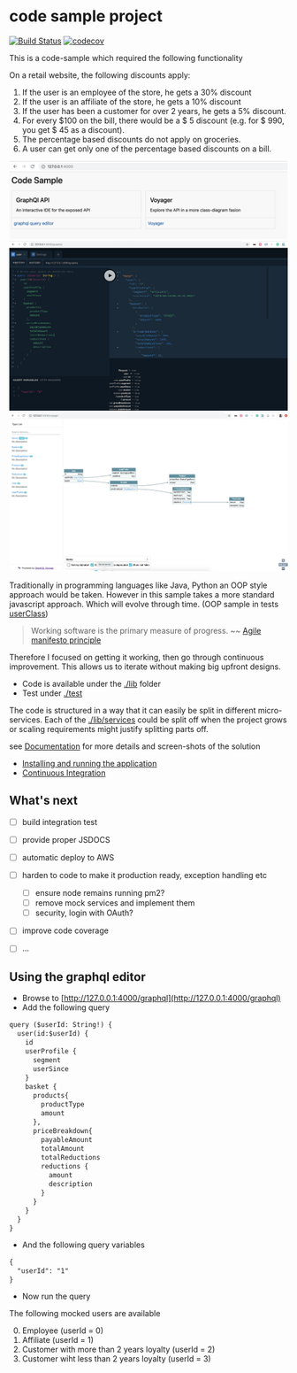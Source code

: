 # code sample project

[![Build Status](https://travis-ci.org/plaenen/code-sample.svg?branch=master)](https://travis-ci.org/plaenen/code-sample)
[![codecov](https://codecov.io/gh/plaenen/code-sample/branch/master/graph/badge.svg)](https://codecov.io/gh/plaenen/code-sample)

This is a code-sample which required the following functionality

On a retail website, the following discounts apply:
1. If the user is an employee of the store, he gets a 30% discount
2. If the user is an affiliate of the store, he gets a 10% discount
3. If the user has been a customer for over 2 years, he gets a 5% discount.
4. For every $100 on the bill, there would be a $ 5 discount (e.g. for $ 990, you get $ 45 as a discount).
5. The percentage based discounts do not apply on groceries.
6. A user can get only one of the percentage based discounts on a bill.

![home-screen](./docs/img/home-screen.png)
![graphql-client](./docs/img/graphql-client.png)
![class-explorer](./docs/img/class-diagram-dynamic.png)

Traditionally in programming languages like Java, Python an OOP style approach would be taken.
However in this sample takes a more standard javascript approach. Which will evolve through time. 
(OOP sample in tests [userClass](./lib/services/user/userClass.js))

>Working software is the primary measure of progress. 
>~~ [Agile manifesto principle](https://agilemanifesto.org/principles.html)

Therefore I focused on getting it working, then go through continuous improvement. This allows us to iterate without making big upfront designs. 

* Code is available under the [./lib](./lib) folder
* Test under [./test](./test) 

The code is structured in a way that it can easily be split in different micro-services. 
Each of the [./lib/services](./lib/services) could be split off when the project grows or scaling requirements might justify splitting parts off. 

see [Documentation](./docs/readme.md) for more details and screen-shots of the solution

* [Installing and running the application](./docs/install.md)
* [Continuous Integration](./docs/ci-cd.md)

## What's next

* [ ] build integration test
* [ ] provide proper JSDOCS
* [ ] automatic deploy to AWS
* [ ] harden to code to make it production ready, exception handling etc 
  * [ ] ensure node remains running pm2?
  * [ ] remove mock services and implement them
  * [ ] security, login with OAuth?
* [ ] improve code coverage
* [ ] ...


## Using the graphql editor

* Browse to [http://127.0.0.1:4000/graphql](http://127.0.0.1:4000/graphql)
* Add the following query

```
query ($userId: String!) {
  user(id:$userId) {
    id
    userProfile {
      segment
      userSince
    }
    basket {
      products{
        productType
        amount
      },
      priceBreakdown{
        payableAmount
        totalAmount
        totalReductions
        reductions {
          amount
          description
        }
      }
    }
  }
}
```

* And the following query variables

```
{
  "userId": "1"
}
```

* Now run the query

The following mocked users are available

0. Employee (userId = 0)
1. Affiliate (userId = 1)
2. Customer with more than 2 years loyalty (userId = 2)
3. Customer wiht less than 2 years loyalty (userId = 3)



